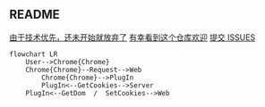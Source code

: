 ## README

<u>由于技术优先，还未开始就放弃了</u>
<u>有幸看到这个仓库欢迎</u> [提交 ISSUES](issues)

```mermaid
flowchart LR
    User-->Chrome{Chrome}
    Chrome{Chrome}--Request-->Web
		Chrome{Chrome}-->PlugIn
		PlugIn<--GetCookies-->Server
    PlugIn<--GetDom  /  SetCookies-->Web
```
